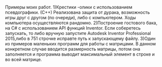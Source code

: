 Примеры моих работ. 
1)Крестики -олики с использованием псевдографики. (С++) 
Реализована защита от дурака, возможность игры друг с другом (по очереди), либо с компьютером. Ходы компьютера осуществляются рандомно.
2)Построение  гостового бака, на C# с использованием API функций Inventor. 
Если соберетесь запускать, то либо вручную запустите Autodesk Inventor Professional 2015,либо в 751 строчке исправте путь к запускающему файлу.
3)Один из примеров маленьких программ для работы с матрицами. В данном конкретном случае вводится размерность матрицы, потом она заполняется
и программа выводит максимальный элемент в строке и во всей матрице.
